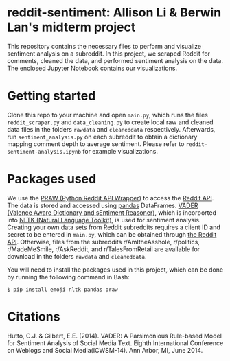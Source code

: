 # reddit-sentiment: Allison Li &amp; Berwin Lan's midterm project

This repository contains the necessary files to perform and visualize sentiment analysis on a subreddit. In this project, we scraped Reddit for comments, cleaned the data, and performed sentiment analysis on the data. The enclosed Jupyter Notebook contains our visualizations.

# Getting started
Clone this repo to your machine and open `main.py`, which runs the files `reddit_scraper.py` and `data_cleaning.py` to create local raw and cleaned data files in the folders `rawdata` and `cleaneddata` respectively. Afterwards, run `sentiment_analysis.py` on each subreddit to obtain a dictionary mapping comment depth to average sentiment. Please refer to `reddit-sentiment-analysis.ipynb` for example visualizations.

# Packages used
We use the [PRAW (Python Reddit API Wrapper)](https://pypi.org/project/praw "Allows for simple access to reddit's API.") to access the [Reddit API](https://www.reddit.com/wiki/api "Reddit API Access."). The data is stored and accessed using [pandas](https://pandas.pydata.org/ "A data analysis tool") DataFrames. [VADER (Valence Aware Dictionary and sEntiment Reasoner)](https://github.com/cjhutto/vaderSentiment), which is incorported into [NLTK (Natural Language Toolkit)](https://www.nltk.org/ "A toolkit to work with human language data."), is used for sentiment analysis. Creating your own data sets from Reddit subreddits requires a client ID and secret to be entered in `main.py`, which can be obtained through [the Reddit API](https://www.reddit.com/wiki/api "Reddit API Access"). Otherwise, files from the subreddits r/AmItheAsshole, r/politics, r/MadeMeSmile, r/AskReddit, and r/TalesFromRetail are available for download in the folders `rawdata` and `cleaneddata`.

You will need to install the packages used in this project, which can be done by running the following command in Bash:

`$ pip install emoji nltk pandas praw`

# Citations
Hutto, C.J. & Gilbert, E.E. (2014). VADER: A Parsimonious Rule-based Model for Sentiment Analysis of Social Media Text. Eighth International Conference on Weblogs and Social Media(ICWSM-14). Ann Arbor, MI, June 2014.
